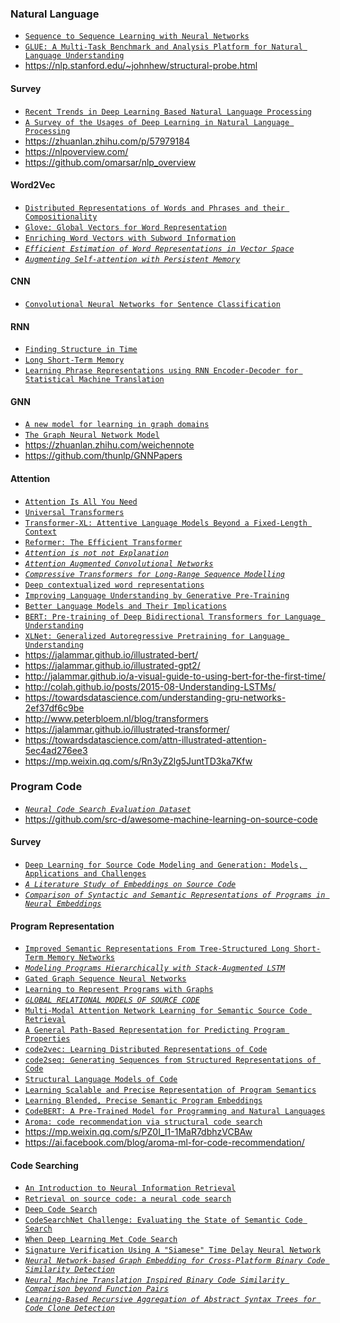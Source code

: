### Natural Language
- [`Sequence to Sequence Learning with Neural Networks`](https://arxiv.org/abs/1409.3215)
- [`GLUE: A Multi-Task Benchmark and Analysis Platform for Natural Language Understanding`](https://arxiv.org/abs/1804.07461)
- https://nlp.stanford.edu/~johnhew/structural-probe.html
#### Survey
- [`Recent Trends in Deep Learning Based Natural Language Processing`](https://arxiv.org/abs/1708.02709)
- [`A Survey of the Usages of Deep Learning in Natural Language Processing`](https://arxiv.org/abs/1807.10854)
- https://zhuanlan.zhihu.com/p/57979184
- https://nlpoverview.com/
- https://github.com/omarsar/nlp_overview
#### Word2Vec
- [`Distributed Representations of Words and Phrases and their Compositionality`](https://arxiv.org/abs/1310.4546)
- [`Glove: Global Vectors for Word Representation`](https://www.aclweb.org/anthology/D14-1162/)
- [`Enriching Word Vectors with Subword Information`](https://arxiv.org/abs/1607.04606)
- _[`Efficient Estimation of Word Representations in Vector Space`](https://arxiv.org/abs/1301.3781)_
- _[`Augmenting Self-attention with Persistent Memory`](https://arxiv.org/abs/1907.01470)_
#### CNN
- [`Convolutional Neural Networks for Sentence Classification`](https://arxiv.org/abs/1408.5882)
#### RNN
- [`Finding Structure in Time`](https://crl.ucsd.edu/~elman/Papers/fsit.pdf)
- [`Long Short-Term Memory`](https://www.bioinf.jku.at/publications/older/2604.pdf)
- [`Learning Phrase Representations using RNN Encoder-Decoder for Statistical Machine Translation`](https://arxiv.org/abs/1406.1078)
#### GNN
- [`A new model for learning in graph domains`](https://ieeexplore.ieee.org/document/1555942)
- [`The Graph Neural Network Model`](https://ieeexplore.ieee.org/document/4700287)
- https://zhuanlan.zhihu.com/weichennote
- https://github.com/thunlp/GNNPapers
#### Attention
- [`Attention Is All You Need`](https://arxiv.org/abs/1706.03762)
- [`Universal Transformers`](https://arxiv.org/abs/1807.03819)
- [`Transformer-XL: Attentive Language Models Beyond a Fixed-Length Context`](https://arxiv.org/abs/1901.02860)
- [`Reformer: The Efficient Transformer`](https://arxiv.org/abs/2001.04451)
- _[`Attention is not not Explanation`](https://arxiv.org/abs/1908.04626)_
- _[`Attention Augmented Convolutional Networks`](https://arxiv.org/abs/1904.09925)_
- _[`Compressive Transformers for Long-Range Sequence Modelling`](https://arxiv.org/abs/1911.05507)_
- [`Deep contextualized word representations`](https://arxiv.org/abs/1802.05365)
- [`Improving Language Understanding by Generative Pre-Training`](https://openai.com/blog/language-unsupervised/)
- [`Better Language Models and Their Implications`](https://openai.com/blog/better-language-models/)
- [`BERT: Pre-training of Deep Bidirectional Transformers for Language Understanding`](https://arxiv.org/abs/1810.04805)
- [`XLNet: Generalized Autoregressive Pretraining for Language Understanding`](https://arxiv.org/abs/1906.08237)
- https://jalammar.github.io/illustrated-bert/
- https://jalammar.github.io/illustrated-gpt2/
- http://jalammar.github.io/a-visual-guide-to-using-bert-for-the-first-time/
- http://colah.github.io/posts/2015-08-Understanding-LSTMs/
- https://towardsdatascience.com/understanding-gru-networks-2ef37df6c9be
- http://www.peterbloem.nl/blog/transformers
- https://jalammar.github.io/illustrated-transformer/
- https://towardsdatascience.com/attn-illustrated-attention-5ec4ad276ee3
- https://mp.weixin.qq.com/s/Rn3yZ2lg5JuntTD3ka7Kfw

### Program Code
- _[`Neural Code Search Evaluation Dataset`](https://arxiv.org/abs/1908.09804)_
- https://github.com/src-d/awesome-machine-learning-on-source-code
#### Survey
- [`Deep Learning for Source Code Modeling and Generation: Models, Applications and Challenges`](https://arxiv.org/abs/2002.05442)
- _[`A Literature Study of Embeddings on Source Code`](https://arxiv.org/abs/1904.03061)_
- _[`Comparison of Syntactic and Semantic Representations of Programs in Neural Embeddings`](https://arxiv.org/abs/2001.09201)_
#### Program Representation
- [`Improved Semantic Representations From Tree-Structured Long Short-Term Memory Networks`](https://arxiv.org/abs/1503.00075)
- _[`Modeling Programs Hierarchically with Stack-Augmented LSTM`](https://arxiv.org/abs/2002.04516)_
- [`Gated Graph Sequence Neural Networks`](https://arxiv.org/abs/1511.05493)
- [`Learning to Represent Programs with Graphs`](https://arxiv.org/abs/1711.00740)
- _[`GLOBAL RELATIONAL MODELS OF SOURCE CODE`](https://openreview.net/pdf?id=B1lnbRNtwr)_
- [`Multi-Modal Attention Network Learning for Semantic Source Code Retrieval`](https://arxiv.org/abs/1909.13516)
- [`A General Path-Based Representation for Predicting Program Properties`](https://arxiv.org/abs/1803.09544)
- [`code2vec: Learning Distributed Representations of Code`](https://arxiv.org/abs/1803.09473)
- [`code2seq: Generating Sequences from Structured Representations of Code`](https://arxiv.org/abs/1808.01400)
- [`Structural Language Models of Code`](https://arxiv.org/abs/1910.00577)
- [`Learning Scalable and Precise Representation of Program Semantics`](https://arxiv.org/abs/1905.05251)
- [`Learning Blended, Precise Semantic Program Embeddings`](https://arxiv.org/abs/1907.02136)
- [`CodeBERT: A Pre-Trained Model for Programming and Natural Languages`](https://arxiv.org/abs/2002.08155)
- [`Aroma: code recommendation via structural code search`](https://arxiv.org/abs/1812.01158)
- https://mp.weixin.qq.com/s/PZ0I_I1-1MaR7dbhzVCBAw
- https://ai.facebook.com/blog/aroma-ml-for-code-recommendation/
#### Code Searching
- [`An Introduction to Neural Information Retrieval`](https://ieeexplore.ieee.org/document/8620670)
- [`Retrieval on source code: a neural code search`](https://people.eecs.berkeley.edu/~ksen/papers/ncs.pdf)
- [`Deep Code Search`](https://ieeexplore.ieee.org/document/8453172)
- [`CodeSearchNet Challenge: Evaluating the State of Semantic Code Search`](https://arxiv.org/abs/1909.09436)
- [`When Deep Learning Met Code Search`](https://arxiv.org/abs/1905.03813)
- [`Signature Verification Using A "Siamese" Time Delay Neural Network`](https://papers.nips.cc/paper/769-signature-verification-using-a-siamese-time-delay-neural-network.pdf)
- _[`Neural Network-based Graph Embedding for Cross-Platform Binary Code Similarity Detection`](https://arxiv.org/abs/1708.06525)_
- _[`Neural Machine Translation Inspired Binary Code Similarity Comparison beyond Function Pairs`](https://arxiv.org/abs/1808.04706)_
- _[`Learning-Based Recursive Aggregation of Abstract Syntax Trees for Code Clone Detection`](https://ieeexplore.ieee.org/document/8668039)_
